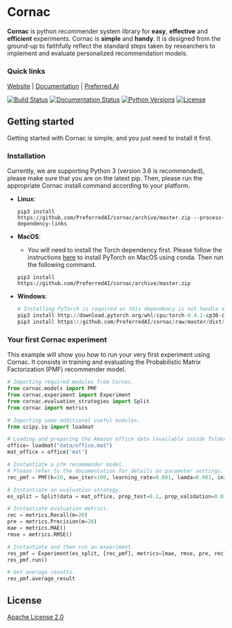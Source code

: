 # Cornac

**Cornac** is python recommender system library for **easy**, **effective** and **efficient** experiments. Cornac is **simple** and **handy**. It is designed from the ground-up to faithfully reflect the standard steps taken by researchers to implement and evaluate personalized recommendation models.

### Quick links

[Website](https://cornac.preferred.ai/) |
[Documentation](https://cornac.readthedocs.io/en/latest/index.html) |
[Preferred.AI](https://preferred.ai/)

[![Build Status](https://www.travis-ci.org/PreferredAI/cornac.svg?branch=master)](https://www.travis-ci.org/PreferredAI/cornac)
[![Documentation Status](https://readthedocs.org/projects/cornac/badge/?version=latest)](https://cornac.readthedocs.io/en/latest/?badge=latest)
[![Python Versions](https://img.shields.io/badge/python-3.6-blue.svg)](https://cornac.preferred.ai/)
[![License](https://img.shields.io/badge/License-Apache%202.0-yellowgreen.svg)](https://opensource.org/licenses/Apache-2.0)

## Getting started

Getting started with Cornac is simple, and you just need to install it first.

### Installation

Currently, we are supporting Python 3 (version 3.6 is recommended), please make sure that you are on the latest pip.
Then, please run the appropriate Cornac install command according to your platform.

* **Linux**:
	```
	pip3 install https://github.com/PreferredAI/cornac/archive/master.zip --process-dependency-links
	```

* **MacOS**:
	- You will need to install the Torch dependency first. Please follow the instructions [here](https://pytorch.org/) to install PyTorch on MacOS using conda. Then run the following command.
	```
	pip3 install https://github.com/PreferredAI/cornac/archive/master.zip
	```
	
* **Windows**:
 
	```python
	# Installing PyTorch is required as this dependency is not handle automatically.
	pip3 install http://download.pytorch.org/whl/cpu/torch-0.4.1-cp36-cp36m-win_amd64.whl 
	pip3 install https://github.com/PreferredAI/cornac/raw/master/dist/cornac-0.1.0-cp36-cp36m-win_amd64.whl
	```

### Your first Cornac experiment

This example will show you how to run your very first experiment using Cornac. It consists in training and evaluating the Probabilistic Matrix Factorization (PMF) recommender model.

```python
# Importing required modules from Cornac.
from cornac.models import PMF
from cornac.experiment import Experiment
from cornac.evaluation_strategies import Split
from cornac import metrics 

# Importing some additional useful modules.
from scipy.io import loadmat

# Loading and preparing the Amazon office data (available inside folder 'data/') 
office= loadmat("data/office.mat")
mat_office = office['mat']

# Instantiate a pfm recommender model.
# Please refer to the documentation for details on parameter settings.
rec_pmf = PMF(k=10, max_iter=100, learning_rate=0.001, lamda=0.001, init_params={'U':None,'V':None})

# Instantiate an evaluation strategy.
es_split = Split(data = mat_office, prop_test=0.2, prop_validation=0.0, good_rating=4)

# Instantiate evaluation metrics.
rec = metrics.Recall(m=20)
pre = metrics.Precision(m=20)
mae = metrics.MAE()
rmse = metrics.RMSE()

# Instantiate and then run an experiment.
res_pmf = Experiment(es_split, [rec_pmf], metrics=[mae, rmse, pre, rec])
res_pmf.run()

# Get average results.
res_pmf.average_result
```

## License

[Apache License 2.0](LICENSE.md)
